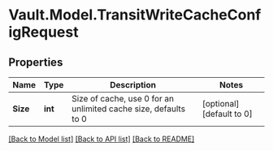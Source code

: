 # Vault.Model.TransitWriteCacheConfigRequest

## Properties

Name | Type | Description | Notes
------------ | ------------- | ------------- | -------------
**Size** | **int** | Size of cache, use 0 for an unlimited cache size, defaults to 0 | [optional] [default to 0]

[[Back to Model list]](../README.md#documentation-for-models) [[Back to API list]](../README.md#documentation-for-api-endpoints) [[Back to README]](../README.md)

